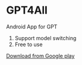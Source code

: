 # GPT4All
Android App for GPT
1. Support model switching
2. Free to use

[Download from Google play](https://play.google.com/store/apps/details?id=me.app.free.gpt4)
